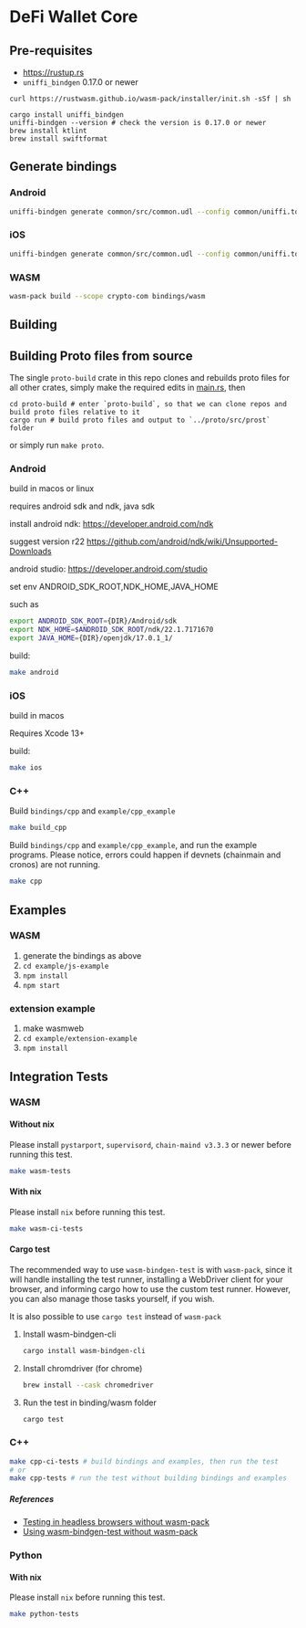 # DeFi Wallet Core

## Pre-requisites

- https://rustup.rs
- `uniffi_bindgen` 0.17.0 or newer

```
curl https://rustwasm.github.io/wasm-pack/installer/init.sh -sSf | sh

cargo install uniffi_bindgen
uniffi-bindgen --version # check the version is 0.17.0 or newer
brew install ktlint
brew install swiftformat
```

## Generate bindings

### Android
```bash
uniffi-bindgen generate common/src/common.udl --config common/uniffi.toml --language kotlin --out-dir bindings/android
```

### iOS
```bash
uniffi-bindgen generate common/src/common.udl --config common/uniffi.toml --language swift --out-dir bindings/ios
```

### WASM
```bash
wasm-pack build --scope crypto-com bindings/wasm
```

## Building

## Building Proto files from source

The single `proto-build` crate in this repo clones and rebuilds proto files for
all other crates, simply make the required edits in [main.rs](proto-build/main.rs), then

    cd proto-build # enter `proto-build`, so that we can clone repos and build proto files relative to it
    cargo run # build proto files and output to `../proto/src/prost` folder

or simply run `make proto`.

### Android
build in macos or linux

requires android sdk and ndk, java sdk

install android ndk: https://developer.android.com/ndk

suggest version r22 https://github.com/android/ndk/wiki/Unsupported-Downloads

android studio: https://developer.android.com/studio

set env ANDROID_SDK_ROOT,NDK_HOME,JAVA_HOME

such as

```bash
export ANDROID_SDK_ROOT={DIR}/Android/sdk
export NDK_HOME=$ANDROID_SDK_ROOT/ndk/22.1.7171670
export JAVA_HOME={DIR}/openjdk/17.0.1_1/
```

build:
```bash
make android
```

### iOS

build in macos

Requires Xcode 13+

build:
```bash
make ios
```

### C++
Build `bindings/cpp` and `example/cpp_example`
```bash
make build_cpp
```

Build `bindings/cpp` and `example/cpp_example`, and run the example programs. Please notice, errors could happen if devnets (chainmain and cronos) are not running.
```bash
make cpp
```

## Examples

### WASM
1. generate the bindings as above
2. `cd example/js-example`
3. `npm install`
4. `npm start`

### extension example
1. make wasmweb
2. `cd example/extension-example`
3. `npm install`

## Integration Tests
### WASM
#### Without nix
Please install `pystarport`, `supervisord`, `chain-maind v3.3.3` or newer before running this test.

``` bash
make wasm-tests
```
#### With nix
Please install `nix` before running this test.

``` bash
make wasm-ci-tests
```

#### Cargo test
The recommended way to use `wasm-bindgen-test` is with `wasm-pack`, since it will handle installing the test runner, installing a WebDriver client for your browser, and informing cargo how to use the custom test runner. However, you can also manage those tasks yourself, if you wish.

It is also possible to use `cargo test` instead of `wasm-pack`

1. Install wasm-bindgen-cli
    ``` bash
    cargo install wasm-bindgen-cli
    ```

2. Install chromdriver (for chrome)
    ``` bash
    brew install --cask chromedriver
    ```

3. Run the test in binding/wasm folder
    ``` bash
    cargo test
    ```
### C++
``` bash
make cpp-ci-tests # build bindings and examples, then run the test
# or
make cpp-tests # run the test without building bindings and examples
```

##### References
- [Testing in headless browsers without wasm-pack](https://rustwasm.github.io/docs/wasm-bindgen/wasm-bindgen-test/browsers.html#appendix-testing-in-headless-browsers-without-wasm-pack)
- [Using wasm-bindgen-test without wasm-pack](https://rustwasm.github.io/docs/wasm-bindgen/wasm-bindgen-test/usage.html#appendix-using-wasm-bindgen-test-without-wasm-pack)

### Python
#### With nix
Please install `nix` before running this test.

``` bash
make python-tests
```
